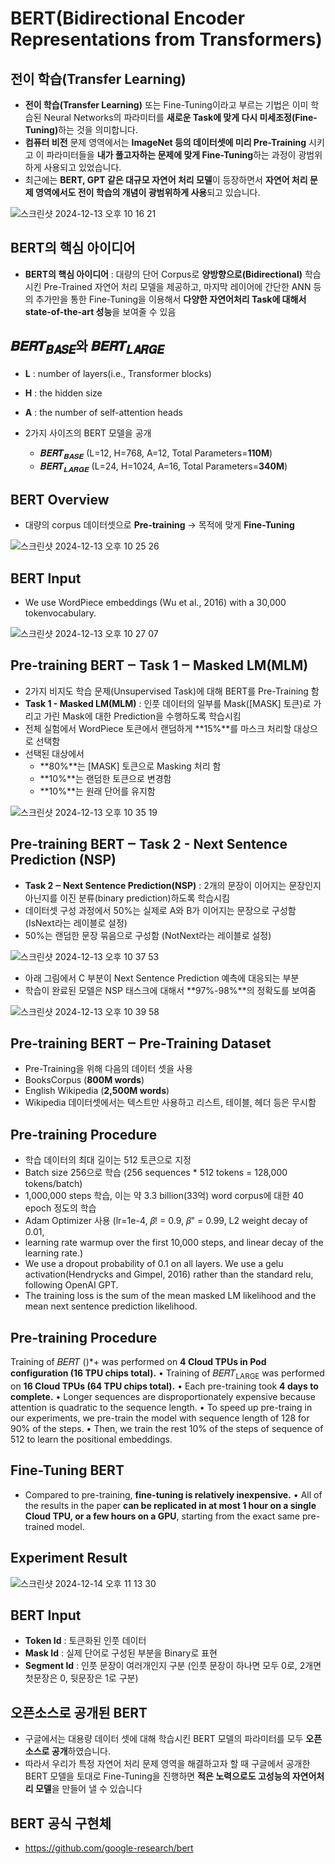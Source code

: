 # BERT(Bidirectional Encoder Representations from Transformers)

## 전이 학습(Transfer Learning)

- <b>전이 학습(Transfer Learning)</b> 또는 Fine-Tuning이라고 부르는 기법은 이미 학습된 Neural Networks의 파라미터를 <b>새로운 Task에 맞게 다시 미세조정(Fine-Tuning)</b>하는 것을 의미합니다.
- **컴퓨터 비전** 문제 영역에서는 **ImageNet 등의 데이터셋에 미리 Pre-Training** 시키고 이 파라미터들을 **내가 풀고자하는 문제에 맞게 Fine-Tuning**하는 과정이 광범위하게 사용되고 있었습니다.
- 최근에는 **BERT, GPT 같은 대규모 자연어 처리 모델**이 등장하면서 **자연어 처리 문제 영역에서도 전이 학습의 개념이 광범위하게 사용**되고 있습니다.

![스크린샷 2024-12-13 오후 10 16 21](https://github.com/user-attachments/assets/b9193574-28b2-401e-8e4a-78413f4d732d)

## BERT의 핵심 아이디어

- **BERT의 핵심 아이디어** : 대량의 단어 Corpus로 <b>양방향으로(Bidirectional)</b> 학습시킨 Pre-Trained 자연어 처리 모델을 제공하고, 마지막 레이어에 간단한 ANN 등의 추가만을 통한 Fine-Tuning을 이용해서 **다양한 자연어처리 Task에 대해서 state-of-the-art 성능**을 보여줄 수 있음

## 𝑩𝑬𝑹𝑻<sub>𝑩𝑨𝑺𝑬</sub>와 𝑩𝑬𝑹𝑻<sub>𝑳𝑨𝑹𝑮𝑬</sub>

- **L** : number of layers(i.e., Transformer blocks)
- **H** : the hidden size
- **A** : the number of self-attention heads

- 2가지 사이즈의 BERT 모델을 공개
  - 𝑩𝑬𝑹𝑻<sub>𝑩𝑨𝑺𝑬</sub> (L=12, H=768, A=12, Total Parameters=**110M**)
  - 𝑩𝑬𝑹𝑻<sub>𝑳𝑨𝑹𝑮𝑬</sub> (L=24, H=1024, A=16, Total Parameters=**340M**)

## BERT Overview

- 대량의 corpus 데이터셋으로 **Pre-training** -> 목적에 맞게 **Fine-Tuning**

![스크린샷 2024-12-13 오후 10 25 26](https://github.com/user-attachments/assets/5fea2877-8523-441c-a546-b1eadf02d171)

## BERT Input

- We use WordPiece embeddings (Wu et al., 2016) with a 30,000 tokenvocabulary.

![스크린샷 2024-12-13 오후 10 27 07](https://github.com/user-attachments/assets/ddf4ef96-cff5-493c-b21f-e09e97425a6d)

## Pre-training BERT ‒ Task 1 ‒ Masked LM(MLM)

- 2가지 비지도 학습 문제(Unsupervised Task)에 대해 BERT를 Pre-Training 함
- <b>Task 1 - Masked LM(MLM)</b> : 인풋 데이터의 일부를 Mask(\[MASK\] 토큰)로 가리고 가린 Mask에 대한 Prediction을 수행하도록 학습시킴
- 전체 실험에서 WordPiece 토큰에서 랜덤하게 **15%**를 마스크 처리할 대상으로 선택함
- 선택된 대상에서
  - **80%**는 \[MASK\] 토큰으로 Masking 처리 함
  - **10%**는 랜덤한 토큰으로 변경함
  - **10%**는 원래 단어를 유지함

![스크린샷 2024-12-13 오후 10 35 19](https://github.com/user-attachments/assets/c6aa9b0c-da8f-43f3-8eff-bb3dc3159a43)

## Pre-training BERT ‒ Task 2 - Next Sentence Prediction (NSP)

- <b>Task 2 ‒ Next Sentence Prediction(NSP)</b> : 2개의 문장이 이어지는 문장인지 아닌지를 이진 분류(binary prediction)하도록 학습시킴
- 데이터셋 구성 과정에서 50%는 실제로 A와 B가 이어지는 문장으로 구성함 (IsNext라는 레이블로 설정)
- 50%는 랜덤한 문장 묶음으로 구성함 (NotNext라는 레이블로 설정)

![스크린샷 2024-12-13 오후 10 37 53](https://github.com/user-attachments/assets/05911c38-49a3-4330-a0cb-8641d47d97ab)

- 아래 그림에서 C 부분이 Next Sentence Prediction 예측에 대응되는 부분
- 학습이 완료된 모델은 NSP 태스크에 대해서 **97%-98%**의 정확도를 보여줌

![스크린샷 2024-12-13 오후 10 39 58](https://github.com/user-attachments/assets/5567f1b0-41d0-4264-912c-8393c1d39f7b)

## Pre-training BERT ‒ Pre-Training Dataset

- Pre-Training을 위해 다음의 데이터 셋을 사용
- BooksCorpus (**800M words**)
- English Wikipedia (**2,500M words**)
- Wikipedia 데이터셋에서는 텍스트만 사용하고 리스트, 테이블, 헤더 등은 무시함

## Pre-training Procedure

- 학습 데이터의 최대 길이는 512 토큰으로 지정
- Batch size 256으로 학습 (256 sequences \* 512 tokens = 128,000 tokens/batch)
- 1,000,000 steps 학습, 이는 약 3.3 billion(33억) word corpus에 대한 40 epoch 정도의 학습
- Adam Optimizer 사용 (lr=1e-4, 𝛽! = 0.9, 𝛽" = 0.99, L2 weight decay of 0.01,
- learning rate warmup over the first 10,000 steps, and linear decay of the learning rate.)
- We use a dropout probability of 0.1 on all layers. We use a gelu activation(Hendrycks and Gimpel, 2016) rather than the standard relu, following OpenAI GPT.
- The training loss is the sum of the mean masked LM likelihood and the mean next sentence prediction likelihood.

## Pre-training Procedure

Training of 𝐵𝐸𝑅𝑇 ()\*+ was performed on <b>4 Cloud TPUs in Pod configuration (16 TPU chips total).</b>
• Training of 𝐵𝐸𝑅𝑇<sub>LARGE</sub> was performed on <b>16 Cloud TPUs (64 TPU chips total).</b>
• Each pre-training took <b>4 days to complete.</b>
• Longer sequences are disproportionately expensive because attention is quadratic to the sequence length.
• To speed up pre-traing in our experiments, we pre-train the model with sequence length of 128 for 90% of the steps.
• Then, we train the rest 10% of the steps of sequence of 512 to learn the positional embeddings.

## Fine-Tuning BERT

- Compared to pre-training, **fine-tuning is relatively inexpensive.**
  • All of the results in the paper <b>can be replicated in at most 1 hour on a single Cloud TPU, or a few hours on a GPU</b>, starting from the exact same pre-trained model.

## Experiment Result

![스크린샷 2024-12-14 오후 11 13 30](https://github.com/user-attachments/assets/a583c0a1-27fd-4c07-9ac9-72bc0ee26a7a)



## BERT Input

- **Token Id** : 토큰화된 인풋 데이터
- **Mask Id** : 실제 단어로 구성된 부분을 Binary로 표현
- **Segment Id** : 인풋 문장이 여러개인지 구분 (인풋 문장이 하나면 모두 0로, 2개면 첫문장은 0, 뒷문장은 1로 구분)

## 오픈소스로 공개된 BERT

- 구글에서는 대용량 데이터 셋에 대해 학습시킨 BERT 모델의 파라미터를 모두 **오픈소스로 공개**하였습니다.
- 따라서 우리가 특정 자연어 처리 문제 영역을 해결하고자 할 때 구글에서 공개한 BERT 모델을 토대로 Fine-Tuning을 진행하면 **적은 노력으로도 고성능의 자연어처리 모델**을 만들어 낼 수 있습니다

## BERT 공식 구현체

- https://github.com/google-research/bert
